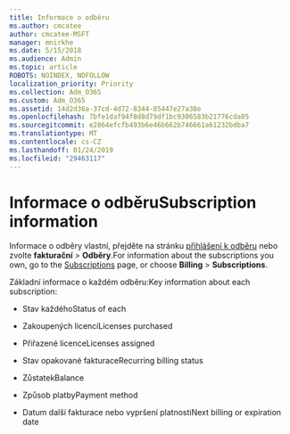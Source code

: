 ```yaml
---
title: Informace o odběru
ms.author: cmcatee
author: cmcatee-MSFT
manager: mnirkhe
ms.date: 5/15/2018
ms.audience: Admin
ms.topic: article
ROBOTS: NOINDEX, NOFOLLOW
localization_priority: Priority
ms.collection: Adm_O365
ms.custom: Adm_O365
ms.assetid: 14d2d36a-37cd-4d72-8344-85447e27a38e
ms.openlocfilehash: 7bfe1daf94f8d8d79df1bc9306583b21776cda05
ms.sourcegitcommit: e2864efcfb493b6e46b662b746661a61232bdba7
ms.translationtype: MT
ms.contentlocale: cs-CZ
ms.lasthandoff: 01/24/2019
ms.locfileid: "29463117"
---
```

# <a name="subscription-information"></a><span data-ttu-id="6d849-102">Informace o odběru</span><span class="sxs-lookup"><span data-stu-id="6d849-102">Subscription information</span></span>

<span data-ttu-id="6d849-103">Informace o odběry vlastní, přejděte na stránku [přihlášení k odběru](https://go.microsoft.com/fwlink/p/?linkid=842054) nebo zvolte **fakturační** \> **Odběry**.</span><span class="sxs-lookup"><span data-stu-id="6d849-103">For information about the subscriptions you own, go to the [Subscriptions](https://go.microsoft.com/fwlink/p/?linkid=842054) page, or choose **Billing** \> **Subscriptions**.</span></span>
  
<span data-ttu-id="6d849-104">Základní informace o každém odběru:</span><span class="sxs-lookup"><span data-stu-id="6d849-104">Key information about each subscription:</span></span>
  
- <span data-ttu-id="6d849-105">Stav každého</span><span class="sxs-lookup"><span data-stu-id="6d849-105">Status of each</span></span>
    
- <span data-ttu-id="6d849-106">Zakoupených licencí</span><span class="sxs-lookup"><span data-stu-id="6d849-106">Licenses purchased</span></span>
    
- <span data-ttu-id="6d849-107">Přiřazené licence</span><span class="sxs-lookup"><span data-stu-id="6d849-107">Licenses assigned</span></span>
    
- <span data-ttu-id="6d849-108">Stav opakované fakturace</span><span class="sxs-lookup"><span data-stu-id="6d849-108">Recurring billing status</span></span>
    
- <span data-ttu-id="6d849-109">Zůstatek</span><span class="sxs-lookup"><span data-stu-id="6d849-109">Balance</span></span>
    
- <span data-ttu-id="6d849-110">Způsob platby</span><span class="sxs-lookup"><span data-stu-id="6d849-110">Payment method</span></span>
    
- <span data-ttu-id="6d849-111">Datum další fakturace nebo vypršení platnosti</span><span class="sxs-lookup"><span data-stu-id="6d849-111">Next billing or expiration date</span></span>
    

